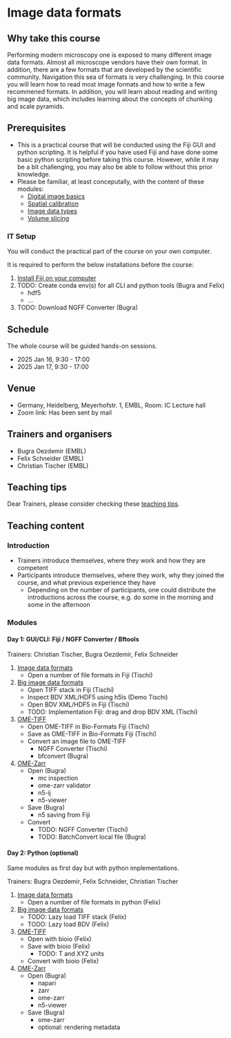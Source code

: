 # Image data formats

## Why take this course

Performing modern microscopy one is exposed to many different image data formats. Almost all microscope vendors have their own format. In addition, there are a few formats that are developed by the scientific community. Navigation this sea of formats is very challenging. In this course you will learn how to read most image formats and how to write a few recommened formats. In addition, you will learn about reading and writing big image data, which includes learning about the concepts of chunking and scale pyramids.

## Prerequisites

* This is a practical course that will be conducted using the Fiji GUI and python scripting. It is helpful if you have used Fiji and have done some basic python scripting before taking this course. However, while it may be a bit challenging, you may also be able to follow without this prior knowledge.
* Please be familiar, at least conceputally, with the content of these modules:
  * [Digital image basics](https://neubias.github.io/training-resources/pixels/index.html)
  * [Spatial calibration](https://neubias.github.io/training-resources/spatial_calibration/index.html)
  * [Image data types](https://neubias.github.io/training-resources/datatypes/index.html)
  * [Volume slicing](https://neubias.github.io/training-resources/volume_slicing/index.html)

### IT Setup

You will conduct the practical part of the course on your own computer.

It is required to perform the below installations before the course:

1. [Install Fiji on your computer](https://fiji.sc/)
1. TODO: Create conda env(s) for all CLI and python tools (Bugra and Felix)
    - hdf5
    - ...
1. TODO: Download NGFF Converter (Bugra)


## Schedule 

The whole course will be guided hands-on sessions.

- 2025 Jan 16, 9:30 - 17:00
- 2025 Jan 17, 9:30 - 17:00

## Venue

- Germany, Heidelberg, Meyerhofstr. 1, EMBL, Room: IC Lecture hall
- Zoom link: Has been sent by mail

## Trainers and organisers

- Bugra Oezdemir (EMBL)
- Felix Schneider (EMBL)
- Christian Tischer (EMBL)

## Teaching tips

Dear Trainers, please consider checking these [teaching tips](https://github.com/NEUBIAS/training-resources/blob/master/TEACHING_TIPS.md).

## Teaching content

### Introduction

- Trainers introduce themselves, where they work and how they are competent
- Participants introduce themselves, where they work, why they joined the course, and what previous experience they have
    - Depending on the number of participants, one could distribute the introductions across the course, e.g. do some in the morning and some in the afternoon

### Modules

#### Day 1: GUI/CLI: Fiji / NGFF Converter / Bftools

Trainers: Christian Tischer, Bugra Oezdemir, Felix Schneider

1. [Image data formats](https://neubias.github.io/training-resources/image_file_formats/index.html)
    - Open a number of file formats in Fiji (Tischi)
1. [Big image data formats](https://neubias.github.io/training-resources/big_image_file_formats/index.html)
    - Open TIFF stack in Fiji (Tischi)
    - Inspect BDV XML/HDF5 using h5ls (Demo Tischi)
    - Open BDV XML/HDF5 in Fiji (Tischi)
    - TODO: Implementation Fiji: drag and drop BDV XML (Tischi)
1. [OME-TIFF](https://neubias.github.io/training-resources/tiff/index.html)
    - Open OME-TIFF in Bio-Formats Fiji (Tischi)
    - Save as OME-TIFF in Bio-Formats Fiji (Tischi)
    - Convert an image file to OME-TIFF
        - NGFF Converter (Tischi)
        - bfconvert (Bugra)
1. [OME-Zarr](https://neubias.github.io/training-resources/ome_zarr/index.html)
    - Open (Bugra)
        - mc inspection
        - ome-zarr validator
        - n5-ij
        - n5-viewer
    - Save (Bugra)
        - n5 saving from Fiji
    - Convert
        - TODO: NGFF Converter (Tischi)
        - TODO: BatchConvert local file (Bugra)
  
#### Day 2: Python (optional)

Same modules as first day but with python implementations.

Trainers: Bugra Oezdemir, Felix Schneider, Christian Tischer

1. [Image data formats](https://neubias.github.io/training-resources/image_file_formats/index.html)
    - Open a number of file formats in python (Felix)
1. [Big image data formats](https://neubias.github.io/training-resources/big_image_file_formats/index.html)
    - TODO: Lazy load TIFF stack (Felix)
    - TODO: Lazy load BDV (Felix)
1. [OME-TIFF](https://neubias.github.io/training-resources/tiff/index.html)
    - Open with bioio (Felix)
    - Save with bioio (Felix)
        - TODO: T and XYZ units 
    - Convert with bioio (Felix)
1. [OME-Zarr](https://neubias.github.io/training-resources/ome_zarr/index.html)
    - Open (Bugra)
        - napari
        - zarr
        - ome-zarr
        - n5-viewer
    - Save (Bugra)
        - ome-zarr
        - optional: rendering metadata